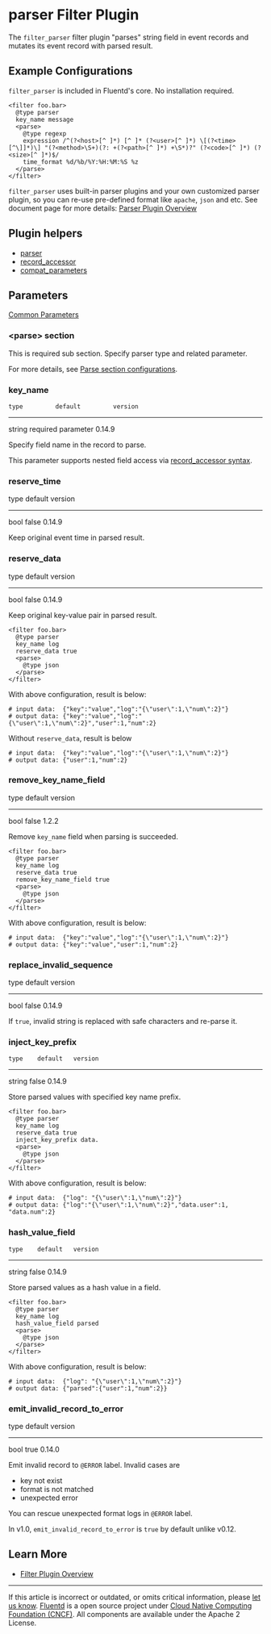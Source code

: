 # parser Filter Plugin

The `filter_parser` filter plugin "parses" string field in event records
and mutates its event record with parsed result.


## Example Configurations

`filter_parser` is included in Fluentd's core. No installation required.

``` {.CodeRay}
<filter foo.bar>
  @type parser
  key_name message
  <parse>
    @type regexp
    expression /^(?<host>[^ ]*) [^ ]* (?<user>[^ ]*) \[(?<time>[^\]]*)\] "(?<method>\S+)(?: +(?<path>[^ ]*) +\S*)?" (?<code>[^ ]*) (?<size>[^ ]*)$/
    time_format %d/%b/%Y:%H:%M:%S %z
  </parse>
</filter>
```

`filter_parser` uses built-in parser plugins and your own customized
parser plugin, so you can re-use pre-defined format like `apache`,
`json` and etc. See document page for more details: [Parser Plugin Overview](/plugins/parser/README.md)


## Plugin helpers

-   [parser](/articles/api-plugin-helper-parser.md)
-   [record\_accessor](/articles/api-plugin-helper-record_accessor.md)
-   [compat\_parameters](/articles/api-plugin-helper-compat_parameters.md)


## Parameters

[Common Parameters](/configuration/plugin-common-parameters.md)


### &lt;parse&gt; section

This is required sub section. Specify parser type and related parameter.

For more details, see [Parse section configurations](/configuration/parse-section.md).


### key\_name

    type         default         version
  -------- -------------------- ---------
   string   required parameter   0.14.9

Specify field name in the record to parse.

This parameter supports nested field access via [record\_accessor syntax](/articles/api-plugin-helper-record_accessor.md/#syntax).


### reserve\_time

   type   default   version
  ------ --------- ---------
   bool    false    0.14.9

Keep original event time in parsed result.


### reserve\_data

   type   default   version
  ------ --------- ---------
   bool    false    0.14.9

Keep original key-value pair in parsed result.

``` {.CodeRay}
<filter foo.bar>
  @type parser
  key_name log
  reserve_data true
  <parse>
    @type json
  </parse>
</filter>
```

With above configuration, result is below:

``` {.CodeRay}
# input data:  {"key":"value","log":"{\"user\":1,\"num\":2}"}
# output data: {"key":"value","log":"{\"user\":1,\"num\":2}","user":1,"num":2}
```

Without `reserve_data`, result is below

``` {.CodeRay}
# input data:  {"key":"value","log":"{\"user\":1,\"num\":2}"}
# output data: {"user":1,"num":2}
```


### remove\_key\_name\_field

   type   default   version
  ------ --------- ---------
   bool    false     1.2.2

Remove `key_name` field when parsing is succeeded.

``` {.CodeRay}
<filter foo.bar>
  @type parser
  key_name log
  reserve_data true
  remove_key_name_field true
  <parse>
    @type json
  </parse>
</filter>
```

With above configuration, result is below:

``` {.CodeRay}
# input data:  {"key":"value","log":"{\"user\":1,\"num\":2}"}
# output data: {"key":"value","user":1,"num":2}
```


### replace\_invalid\_sequence

   type   default   version
  ------ --------- ---------
   bool    false    0.14.9

If `true`, invalid string is replaced with safe characters and re-parse
it.


### inject\_key\_prefix

    type    default   version
  -------- --------- ---------
   string    false    0.14.9

Store parsed values with specified key name prefix.

``` {.CodeRay}
<filter foo.bar>
  @type parser
  key_name log
  reserve_data true
  inject_key_prefix data.
  <parse>
    @type json
  </parse>
</filter>
```

With above configuration, result is below:

``` {.CodeRay}
# input data:  {"log": "{\"user\":1,\"num\":2}"}
# output data: {"log":"{\"user\":1,\"num\":2}","data.user":1, "data.num":2}
```


### hash\_value\_field

    type    default   version
  -------- --------- ---------
   string    false    0.14.9

Store parsed values as a hash value in a field.

``` {.CodeRay}
<filter foo.bar>
  @type parser
  key_name log
  hash_value_field parsed
  <parse>
    @type json
  </parse>
</filter>
```

With above configuration, result is below:

``` {.CodeRay}
# input data:  {"log": "{\"user\":1,\"num\":2}"}
# output data: {"parsed":{"user":1,"num":2}}
```


### emit\_invalid\_record\_to\_error

   type   default   version
  ------ --------- ---------
   bool    true     0.14.0

Emit invalid record to `@ERROR` label. Invalid cases are

-   key not exist
-   format is not matched
-   unexpected error

You can rescue unexpected format logs in `@ERROR` label.

In v1.0, `emit_invalid_record_to_error` is `true` by default unlike
v0.12.


## Learn More

-   [Filter Plugin Overview](/plugins/filter/README.md)


------------------------------------------------------------------------

If this article is incorrect or outdated, or omits critical information, please [let us know](https://github.com/fluent/fluentd-docs/issues?state=open).
[Fluentd](http://www.fluentd.org/) is a open source project under [Cloud Native Computing Foundation (CNCF)](https://cncf.io/). All components are available under the Apache 2 License.

